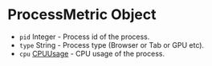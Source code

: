 # ProcessMetric Object

* `pid` Integer - Process id of the process.
* `type` String - Process type (Browser or Tab or GPU etc).
* `cpu` [CPUUsage](cpu-usage.md) - CPU usage of the process.